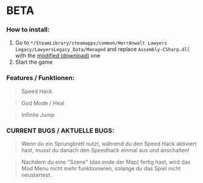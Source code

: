 # BETA

### How to install:
1. Go to <code>*/SteamLibrary/steamapps/common/HerrAnwalt Lawyers Legacy/LawyersLegacy_Data/Managed</code> and replace <code>Assembly-CSharp.dll</code> with the [modified (download)](https://github.com/mopsfl/dnSpy-codes/raw/main/HerrAnwalt%20Lawyers%20Legacy/Mod%20Menu/Assembly-CSharp.dll) one
2. Start the game

### Features / Funktionen:
> Speed Hack

> God Mode / Heal

> Infinite Jump


### CURRENT BUGS / AKTUELLE BUGS:
> Wenn du ein Sprungbrett nutzt, während du den Speed Hack aktiviert hast, musst du danach den Speedhack einmal aus und anschalten!

> Nachdem du eine "Szene" (das ende der Map) fertig hast, wird das Mod Menu nicht mehr funktionieren, solange du das Spiel nicht neustartest.
